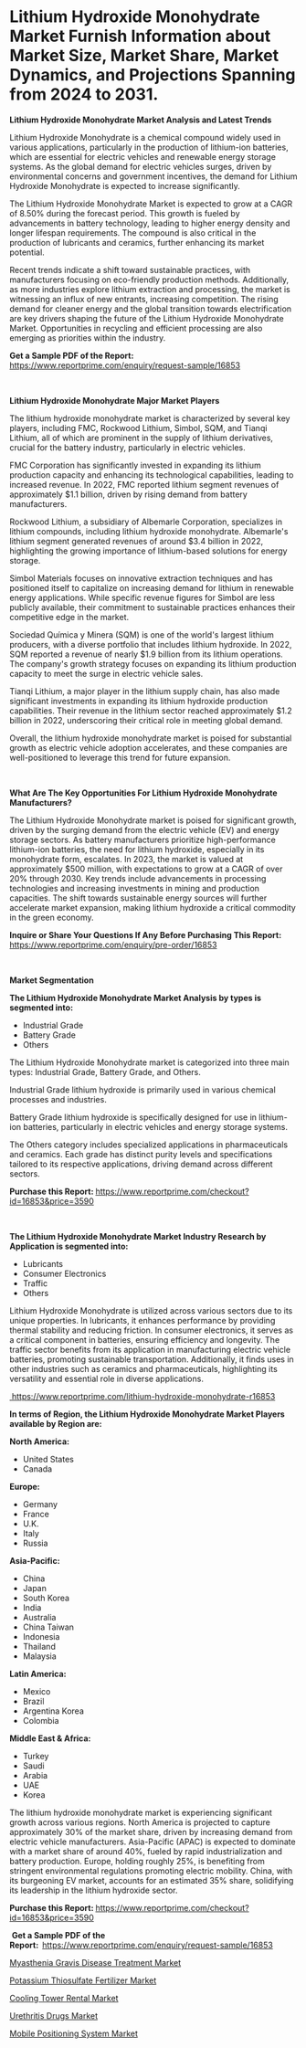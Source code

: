 <p><h1>Lithium Hydroxide Monohydrate Market Furnish Information about Market Size, Market Share, Market Dynamics, and Projections Spanning from 2024 to 2031.</h1></p><p><strong>Lithium Hydroxide Monohydrate Market Analysis and Latest Trends</strong></p>
<p><p>Lithium Hydroxide Monohydrate is a chemical compound widely used in various applications, particularly in the production of lithium-ion batteries, which are essential for electric vehicles and renewable energy storage systems. As the global demand for electric vehicles surges, driven by environmental concerns and government incentives, the demand for Lithium Hydroxide Monohydrate is expected to increase significantly. </p><p>The Lithium Hydroxide Monohydrate Market is expected to grow at a CAGR of 8.50% during the forecast period. This growth is fueled by advancements in battery technology, leading to higher energy density and longer lifespan requirements. The compound is also critical in the production of lubricants and ceramics, further enhancing its market potential. </p><p>Recent trends indicate a shift toward sustainable practices, with manufacturers focusing on eco-friendly production methods. Additionally, as more industries explore lithium extraction and processing, the market is witnessing an influx of new entrants, increasing competition. The rising demand for cleaner energy and the global transition towards electrification are key drivers shaping the future of the Lithium Hydroxide Monohydrate Market. Opportunities in recycling and efficient processing are also emerging as priorities within the industry.</p></p>
<p><strong>Get a Sample PDF of the Report:&nbsp;</strong> <a href="https://www.reportprime.com/enquiry/request-sample/16853?utm_campaign=121&utm_medium=2&utm_source=Github&utm_content=ia&utm_term=24112024&utm_id=lithium-hydroxide-monohydrate">https://www.reportprime.com/enquiry/request-sample/16853</a></p>
<p>&nbsp;</p>
<p><strong>Lithium Hydroxide Monohydrate Major Market Players</strong></p>
<p><p>The lithium hydroxide monohydrate market is characterized by several key players, including FMC, Rockwood Lithium, Simbol, SQM, and Tianqi Lithium, all of which are prominent in the supply of lithium derivatives, crucial for the battery industry, particularly in electric vehicles.</p><p>FMC Corporation has significantly invested in expanding its lithium production capacity and enhancing its technological capabilities, leading to increased revenue. In 2022, FMC reported lithium segment revenues of approximately $1.1 billion, driven by rising demand from battery manufacturers.</p><p>Rockwood Lithium, a subsidiary of Albemarle Corporation, specializes in lithium compounds, including lithium hydroxide monohydrate. Albemarle's lithium segment generated revenues of around $3.4 billion in 2022, highlighting the growing importance of lithium-based solutions for energy storage.</p><p>Simbol Materials focuses on innovative extraction techniques and has positioned itself to capitalize on increasing demand for lithium in renewable energy applications. While specific revenue figures for Simbol are less publicly available, their commitment to sustainable practices enhances their competitive edge in the market.</p><p>Sociedad Química y Minera (SQM) is one of the world's largest lithium producers, with a diverse portfolio that includes lithium hydroxide. In 2022, SQM reported a revenue of nearly $1.9 billion from its lithium operations. The company's growth strategy focuses on expanding its lithium production capacity to meet the surge in electric vehicle sales.</p><p>Tianqi Lithium, a major player in the lithium supply chain, has also made significant investments in expanding its lithium hydroxide production capabilities. Their revenue in the lithium sector reached approximately $1.2 billion in 2022, underscoring their critical role in meeting global demand.</p><p>Overall, the lithium hydroxide monohydrate market is poised for substantial growth as electric vehicle adoption accelerates, and these companies are well-positioned to leverage this trend for future expansion.</p></p>
<p>&nbsp;</p>
<p><strong>What Are The Key Opportunities For Lithium Hydroxide Monohydrate Manufacturers?</strong></p>
<p><p>The Lithium Hydroxide Monohydrate market is poised for significant growth, driven by the surging demand from the electric vehicle (EV) and energy storage sectors. As battery manufacturers prioritize high-performance lithium-ion batteries, the need for lithium hydroxide, especially in its monohydrate form, escalates. In 2023, the market is valued at approximately $500 million, with expectations to grow at a CAGR of over 20% through 2030. Key trends include advancements in processing technologies and increasing investments in mining and production capacities. The shift towards sustainable energy sources will further accelerate market expansion, making lithium hydroxide a critical commodity in the green economy.</p></p>
<p><strong>Inquire or Share Your Questions If Any Before Purchasing This Report:</strong> <a href="https://www.reportprime.com/enquiry/pre-order/16853?utm_campaign=121&utm_medium=2&utm_source=Github&utm_content=ia&utm_term=24112024&utm_id=lithium-hydroxide-monohydrate">https://www.reportprime.com/enquiry/pre-order/16853</a></p>
<p>&nbsp;</p>
<p><strong>Market Segmentation</strong></p>
<p><strong>The Lithium Hydroxide Monohydrate Market Analysis by types is segmented into:</strong></p>
<p><ul><li>Industrial Grade</li><li>Battery Grade</li><li>Others</li></ul></p>
<p><p>The Lithium Hydroxide Monohydrate market is categorized into three main types: Industrial Grade, Battery Grade, and Others. </p><p>Industrial Grade lithium hydroxide is primarily used in various chemical processes and industries. </p><p>Battery Grade lithium hydroxide is specifically designed for use in lithium-ion batteries, particularly in electric vehicles and energy storage systems. </p><p>The Others category includes specialized applications in pharmaceuticals and ceramics. Each grade has distinct purity levels and specifications tailored to its respective applications, driving demand across different sectors.</p></p>
<p><strong>Purchase this Report:&nbsp;</strong><a href="https://www.reportprime.com/checkout?id=16853&price=3590&utm_campaign=121&utm_medium=2&utm_source=Github&utm_content=ia&utm_term=24112024&utm_id=lithium-hydroxide-monohydrate">https://www.reportprime.com/checkout?id=16853&price=3590</a></p>
<p>&nbsp;</p>
<p><strong>The Lithium Hydroxide Monohydrate Market Industry Research by Application is segmented into:</strong></p>
<p><ul><li>Lubricants</li><li>Consumer Electronics</li><li>Traffic</li><li>Others</li></ul></p>
<p><p>Lithium Hydroxide Monohydrate is utilized across various sectors due to its unique properties. In lubricants, it enhances performance by providing thermal stability and reducing friction. In consumer electronics, it serves as a critical component in batteries, ensuring efficiency and longevity. The traffic sector benefits from its application in manufacturing electric vehicle batteries, promoting sustainable transportation. Additionally, it finds uses in other industries such as ceramics and pharmaceuticals, highlighting its versatility and essential role in diverse applications.</p></p>
<p><a href="https://www.reportprime.com/lithium-hydroxide-monohydrate-r16853?utm_campaign=121&utm_medium=2&utm_source=Github&utm_content=ia&utm_term=24112024&utm_id=lithium-hydroxide-monohydrate">&nbsp;https://www.reportprime.com/lithium-hydroxide-monohydrate-r16853</a></p>
<p><strong>In terms of Region, the Lithium Hydroxide Monohydrate Market Players available by Region are:</strong></p>
<p>
    <p> <strong> North America: </strong>
        <ul>
            <li>United States</li>
            <li>Canada</li>
        </ul>
        </p> 
    <p> <strong> Europe: </strong>
        <ul>
            <li>Germany</li>
            <li>France</li>
            <li>U.K.</li>
            <li>Italy</li>
            <li>Russia</li>
        </ul>
        </p> 
    <p> <strong> Asia-Pacific: </strong>
        <ul>
            <li>China</li>
            <li>Japan</li>
            <li>South Korea</li>
            <li>India</li>
            <li>Australia</li>
            <li>China Taiwan</li>
            <li>Indonesia</li>
            <li>Thailand</li>
            <li>Malaysia</li>
        </ul>
        </p> 
    <p> <strong> Latin America: </strong>
        <ul>
            <li>Mexico</li>
            <li>Brazil</li>
            <li>Argentina Korea</li>
            <li>Colombia</li>
        </ul>
        </p> 
    <p> <strong> Middle East & Africa: </strong>
        <ul>
            <li>Turkey</li>
            <li>Saudi</li>
            <li>Arabia</li>
            <li>UAE</li>
            <li>Korea</li>
        </ul>
    </p>
    </p>
<p><p>The lithium hydroxide monohydrate market is experiencing significant growth across various regions. North America is projected to capture approximately 30% of the market share, driven by increasing demand from electric vehicle manufacturers. Asia-Pacific (APAC) is expected to dominate with a market share of around 40%, fueled by rapid industrialization and battery production. Europe, holding roughly 25%, is benefiting from stringent environmental regulations promoting electric mobility. China, with its burgeoning EV market, accounts for an estimated 35% share, solidifying its leadership in the lithium hydroxide sector.</p></p>
<p><strong>Purchase this Report: </strong><a href="https://www.reportprime.com/checkout?id=16853&price=3590&utm_campaign=121&utm_medium=2&utm_source=Github&utm_content=ia&utm_term=24112024&utm_id=lithium-hydroxide-monohydrate">https://www.reportprime.com/checkout?id=16853&price=3590</a></p>
<p>&nbsp;<strong>Get a Sample PDF of the Report:&nbsp;&nbsp;</strong><a href="https://www.reportprime.com/enquiry/request-sample/16853?utm_campaign=121&utm_medium=2&utm_source=Github&utm_content=ia&utm_term=24112024&utm_id=lithium-hydroxide-monohydrate">https://www.reportprime.com/enquiry/request-sample/16853</a></p>
<p><strong></strong></p>
<p><p><a href="https://www.linkedin.com/pulse/future-myasthenia-gravis-disease-treatment-market-industry-overview-93vte?utm_campaign=121&utm_medium=2&utm_source=Github&utm_content=ia&utm_term=24112024&utm_id=lithium-hydroxide-monohydrate">Myasthenia Gravis Disease Treatment Market</a></p><p><a href="https://github.com/RoccoManning/Market-Research-Report-List-7/blob/main/potassium-thiosulfate-fertilizer-market.md?utm_campaign=121&utm_medium=2&utm_source=Github&utm_content=ia&utm_term=24112024&utm_id=lithium-hydroxide-monohydrate">Potassium Thiosulfate Fertilizer Market</a></p><p><a href="https://issuu.com/reportprime-2/docs/cooling-tower-rental-market-size-20_0fd510e31b786e?utm_campaign=121&utm_medium=2&utm_source=Github&utm_content=ia&utm_term=24112024&utm_id=lithium-hydroxide-monohydrate">Cooling Tower Rental Market</a></p><p><a href="https://www.linkedin.com/pulse/urethritis-drugs-market-dynamics-projections-2024-2031-segmentation-cg38e?utm_campaign=121&utm_medium=2&utm_source=Github&utm_content=ia&utm_term=24112024&utm_id=lithium-hydroxide-monohydrate">Urethritis Drugs Market</a></p><p><a href="https://issuu.com/reportprime-2/docs/mobile-positioning-system-market-si_1962126ba75c8d?utm_campaign=121&utm_medium=2&utm_source=Github&utm_content=ia&utm_term=24112024&utm_id=lithium-hydroxide-monohydrate">Mobile Positioning System Market</a></p></p>
